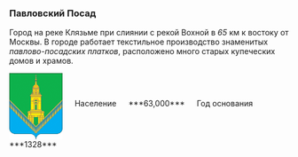 <!--2022-01-18 00:44:01-->
### Павловский Посад
Город на реке Клязьме при слиянии с рекой Вохной в *65* км к востоку от Москвы.
В городе работает текстильное производство знаменитых *павлово-посадских платков*, 
расположено много старых купеческих домов и храмов.

<span class="dt">
  <img src="Pavlovskiy_Posad.gif" align="middle" width="96px"> &emsp; 
<span class="dtc">
  Население &emsp; ***63,000*** &emsp;
  Год&nbsp;основания &emsp; ***1328***
</span>
</span>